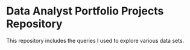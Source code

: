 # Data Analyst Portfolio Projects Repository
This repository includes the queries I used to explore various data sets. 
